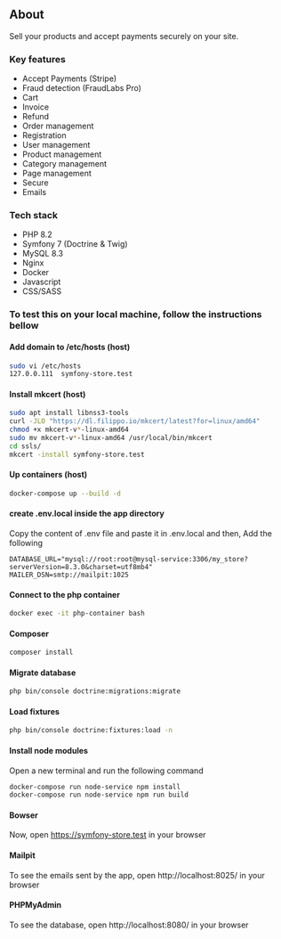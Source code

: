 ## About

Sell your products and accept payments securely on your site.

### Key features

- Accept Payments (Stripe)
- Fraud detection (FraudLabs Pro)
- Cart
- Invoice
- Refund
- Order management
- Registration
- User management 
- Product management
- Category management
- Page management
- Secure
- Emails

### Tech stack

- PHP 8.2
- Symfony 7 (Doctrine & Twig)
- MySQL 8.3
- Nginx
- Docker
- Javascript
- CSS/SASS

### To test this on your local machine, follow the instructions bellow

#### Add domain to /etc/hosts (host)

```bash
sudo vi /etc/hosts
127.0.0.111  symfony-store.test
```

#### Install mkcert (host)

```bash
sudo apt install libnss3-tools
curl -JLO "https://dl.filippo.io/mkcert/latest?for=linux/amd64"
chmod +x mkcert-v*-linux-amd64
sudo mv mkcert-v*-linux-amd64 /usr/local/bin/mkcert
cd ssls/
mkcert -install symfony-store.test
```

#### Up containers (host)

```bash
docker-compose up --build -d
```

#### create .env.local inside the app directory

Copy the content of .env file and paste it in .env.local and then, Add the following

```dotenv
DATABASE_URL="mysql://root:root@mysql-service:3306/my_store?serverVersion=8.3.0&charset=utf8mb4"
MAILER_DSN=smtp://mailpit:1025
```

#### Connect to the php container

```bash
docker exec -it php-container bash
```

#### Composer

```bash
composer install
```

#### Migrate database

```bash
php bin/console doctrine:migrations:migrate
```

#### Load fixtures

```bash
php bin/console doctrine:fixtures:load -n
```

#### Install node modules

Open a new terminal and run the following command

```bash
docker-compose run node-service npm install
docker-compose run node-service npm run build
```

#### Bowser

Now, open https://symfony-store.test in your browser

#### Mailpit

To see the emails sent by the app, open http://localhost:8025/ in your browser

#### PHPMyAdmin

To see the database, open http://localhost:8080/ in your browser
